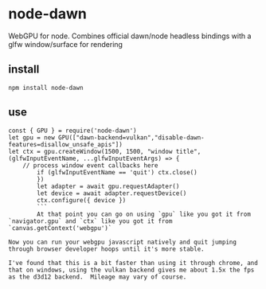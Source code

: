 # node-dawn
WebGPU for node. Combines official dawn/node headless bindings with a glfw window/surface for rendering
## install
```
npm install node-dawn
```
## use
```
const { GPU } = require('node-dawn')
let gpu = new GPU(["dawn-backend=vulkan","disable-dawn-features=disallow_unsafe_apis"])
let ctx = gpu.createWindow(1500, 1500, "window title", (glfwInputEventName, ...glfwInputEventArgs) => {
    // process window event callbacks here
        if (glfwInputEventName == 'quit') ctx.close()
        })
        let adapter = await gpu.requestAdapter()
        let device = await adapter.requestDevice()
        ctx.configure({ device })
        ```
        At that point you can go on using `gpu` like you got it from `navigator.gpu` and `ctx` like you got it from `canvas.getContext('webgpu')`

Now you can run your webgpu javascript natively and quit jumping through browser developer hoops until it's more stable.

I've found that this is a bit faster than using it through chrome, and that on windows, using the vulkan backend gives me about 1.5x the fps as the d3d12 backend.  Mileage may vary of course.
